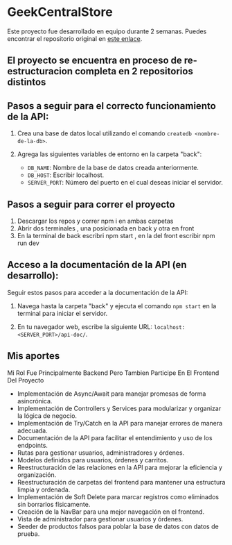 # GeekCentralStore

Este proyecto fue desarrollado en equipo durante 2 semanas. Puedes encontrar el repositorio original en [este enlace](https://github.com/NahuelVenerus/GeekCentralStore).

## El proyecto se encuentra en proceso de re-estructuracion completa en 2 repositorios distintos

## Pasos a seguir para el correcto funcionamiento de la API:

1. Crea una base de datos local utilizando el comando `createdb <nombre-de-la-db>`.

2. Agrega las siguientes variables de entorno en la carpeta "back":

   - `DB_NAME`: Nombre de la base de datos creada anteriormente.
   - `DB_HOST`: Escribir localhost.
   - `SERVER_PORT`: Número del puerto en el cual deseas iniciar el servidor.
  
## Pasos a seguir para correr el proyecto

1. Descargar los repos y correr npm i en ambas carpetas
2. Abrir dos terminales , una posicionada en back y otra en front
3. En la terminal de back escribri npm start , en la del front escribir npm run dev

## Acceso a la documentación de la API (en desarrollo):

Seguir estos pasos para acceder a la documentación de la API:

1. Navega hasta la carpeta "back" y ejecuta el comando `npm start` en la terminal para iniciar el servidor.

2. En tu navegador web, escribe la siguiente URL: `localhost:<SERVER_PORT>/api-doc/`.

## Mis aportes 

Mi Rol Fue Principalmente Backend Pero Tambien Participe En El Frontend Del Proyecto

- Implementación de Async/Await para manejar promesas de forma asincrónica.
- Implementación de Controllers y Services para modularizar y organizar la lógica de negocio.
- Implementación de Try/Catch en la API para manejar errores de manera adecuada.
- Documentación de la API para facilitar el entendimiento y uso de los endpoints.
- Rutas para gestionar usuarios, administradores y órdenes.
- Modelos definidos para usuarios, órdenes y carritos.
- Reestructuración de las relaciones en la API para mejorar la eficiencia y organización.
- Reestructuración de carpetas del frontend para mantener una estructura limpia y ordenada.
- Implementación de Soft Delete para marcar registros como eliminados sin borrarlos físicamente.
- Creación de la NavBar para una mejor navegación en el frontend.
- Vista de administrador para gestionar usuarios y órdenes.
- Seeder de productos falsos para poblar la base de datos con datos de prueba.
